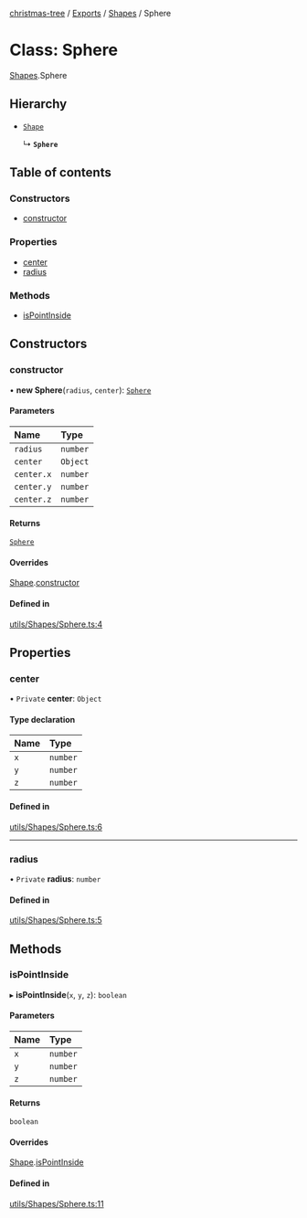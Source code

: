 [christmas-tree](../README.md) / [Exports](../modules.md) / [Shapes](../modules/Shapes.md) / Sphere

# Class: Sphere

[Shapes](../modules/Shapes.md).Sphere

## Hierarchy

- [`Shape`](Shapes.Shape.md)

  ↳ **`Sphere`**

## Table of contents

### Constructors

- [constructor](Shapes.Sphere.md#constructor)

### Properties

- [center](Shapes.Sphere.md#center)
- [radius](Shapes.Sphere.md#radius)

### Methods

- [isPointInside](Shapes.Sphere.md#ispointinside)

## Constructors

### constructor

• **new Sphere**(`radius`, `center`): [`Sphere`](Shapes.Sphere.md)

#### Parameters

| Name | Type |
| :------ | :------ |
| `radius` | `number` |
| `center` | `Object` |
| `center.x` | `number` |
| `center.y` | `number` |
| `center.z` | `number` |

#### Returns

[`Sphere`](Shapes.Sphere.md)

#### Overrides

[Shape](Shapes.Shape.md).[constructor](Shapes.Shape.md#constructor)

#### Defined in

[utils/Shapes/Sphere.ts:4](https://github.com/justinfernald/christmas-tree-lights/blob/6ac5881/src/utils/Shapes/Sphere.ts#L4)

## Properties

### center

• `Private` **center**: `Object`

#### Type declaration

| Name | Type |
| :------ | :------ |
| `x` | `number` |
| `y` | `number` |
| `z` | `number` |

#### Defined in

[utils/Shapes/Sphere.ts:6](https://github.com/justinfernald/christmas-tree-lights/blob/6ac5881/src/utils/Shapes/Sphere.ts#L6)

___

### radius

• `Private` **radius**: `number`

#### Defined in

[utils/Shapes/Sphere.ts:5](https://github.com/justinfernald/christmas-tree-lights/blob/6ac5881/src/utils/Shapes/Sphere.ts#L5)

## Methods

### isPointInside

▸ **isPointInside**(`x`, `y`, `z`): `boolean`

#### Parameters

| Name | Type |
| :------ | :------ |
| `x` | `number` |
| `y` | `number` |
| `z` | `number` |

#### Returns

`boolean`

#### Overrides

[Shape](Shapes.Shape.md).[isPointInside](Shapes.Shape.md#ispointinside)

#### Defined in

[utils/Shapes/Sphere.ts:11](https://github.com/justinfernald/christmas-tree-lights/blob/6ac5881/src/utils/Shapes/Sphere.ts#L11)
